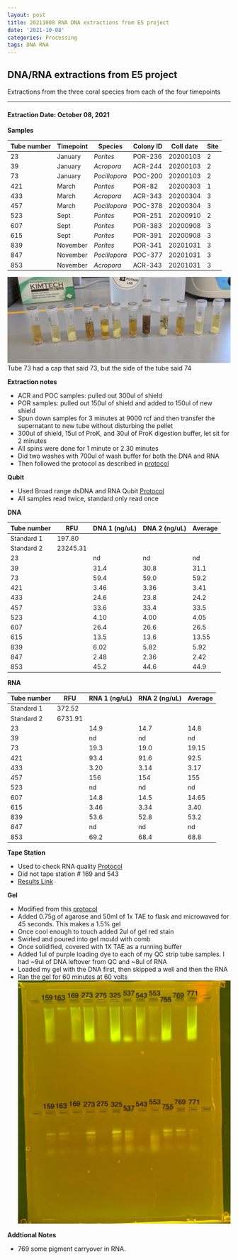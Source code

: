 ```yaml
---
layout: post
title: 20211008 RNA DNA extractions from E5 project
date: '2021-10-08'
categories: Processing
tags: DNA RNA
---
```


## DNA/RNA extractions from E5 project

Extractions from the three coral species from each of the four timepoints

---

#### Extraction Date: October 08, 2021 
**Samples**

| Tube number 	| Timepoint	   	| Species	    | Colony ID 	| Coll date		| Site       	|
|-------------	|------------	|-------------	|-------------	|-------------	|-------------	|
| 23		 	| January	 	| *Porites*		| POR-236      	| 20200103   	| 2				|
| 39			| January	 	| *Acropora*	| ACR-244	    | 20200103		| 2				|
| 73		 	| January	  	| *Pocillopora*	| POC-200    	| 20200103  	| 2				|
| 421		 	| March		 	| *Porites*		| POR-82     	| 20200303   	| 1				|
| 433			| March 		| *Acropora*	| ACR-343	    | 20200304		| 3				|
| 457		 	| March	  		| *Pocillopora*	| POC-378    	| 20200304  	| 3				|
| 523		 	| Sept		 	| *Porites*		| POR-251     	| 20200910   	| 2				|
| 607			| Sept	 		| *Porites*		| POR-383	    | 20200908		| 3				|
| 615		 	| Sept		  	| *Porites*		| POR-391     	| 20200908  	| 3				|
| 839		 	| November	 	| *Porites*		| POR-341	   	| 20201031   	| 3				|
| 847			| November	 	| *Pocillopora*	| POC-377	    | 20201031		| 3				|
| 853		 	| November	  	| *Acropora*	| ACR-343    	| 20201031  	| 3				|


![20211008_samples.jpg](https://github.com/Kterpis/Putnam_Lab_Notebook/blob/master/images/samples/20211008_samples.jpg?raw=true)
Tube 73 had a cap that said 73, but the side of the tube said 74

**Extraction notes**
 - ACR and POC samples: pulled out 300ul of shield
 - POR samples: pulled out 150ul of shield and added to 150ul of new shield 
 - Spun down samples for 3 minutes at 9000 rcf and then transfer the supernatant to new tube without disturbing the pellet
 - 300ul of shield, 15ul of ProK, and 30ul of ProK digestion buffer, let sit for 2 minutes
 - All spins were done for 1 minute or 2.30 minutes
 - Did two washes with 700ul of wash buffer for both the DNA and RNA
 - Then followed the protocol as described in [protocol](https://github.com/emmastrand/EmmaStrand_Notebook/blob/master/_posts/2019-05-31-Zymo-Duet-RNA-DNA-Extraction-Protocol.md)


**Qubit**
 - Used Broad range dsDNA and RNA Qubit [Protocol](https://meschedl.github.io/MESPutnam_Open_Lab_Notebook/Qubit-Protocol/)
 - All samples read twice, standard only read once
 
**DNA**

| Tube number 	| RFU		   	| DNA 1 (ng/uL) | DNA 2 (ng/uL) | Average     	|
|-------------	|------------	|-------------	|-------------	|-------------	|
| Standard 1  	| 197.80	 	| 		      	| 		      	|	         	|
| Standard 2 	| 23245.31	 	| 		    	| 		    	| 	        	|
| 23		 	|		     	| nd	     	| nd	     	| nd        	|
| 39		 	| 			   	| 31.4  	    | 30.8        	| 31.1			|
| 73		  	|		     	| 59.4 	      	| 59.0        	| 59.2        	|
| 421		 	| 			   	| 3.46        	| 3.36        	| 3.41      	|
| 433		  	|		     	| 24.6      	| 23.8         	| 24.2        	|
| 457		 	| 			   	| 33.6      	| 33.4	      	| 33.5       	|
| 523		  	|		     	| 4.10	       	| 4.00        	| 4.05        	|
| 607		 	| 			   	| 26.4       	| 26.6         	| 26.5       	|
| 615		  	|		     	| 13.5  	    | 13.6         	| 13.55        	|
| 839		 	| 			   	| 6.02        	| 5.82         	| 5.92        	|
| 847		  	|		     	| 2.48      	| 2.36      	| 2.42       	|
| 853		 	| 			   	| 45.2        	| 44.6         	| 44.9        	|


**RNA**


| Tube number 	| RFU		   	| RNA 1 (ng/uL) | RNA 2 (ng/uL) | Average     	|
|-------------	|------------	|-------------	|-------------	|-------------	|
| Standard 1  	| 372.52	 	| 		      	| 		      	|	         	|
| Standard 2 	| 6731.91	 	| 		    	| 		    	| 	        	|
| 23		 	|		     	| 14.9	     	| 14.7	     	| 14.8        	|
| 39		 	| 			   	| nd  	    	| nd        	| nd			|
| 73		  	|		     	| 19.3 	      	| 19.0        	| 19.15        	|
| 421		 	| 			   	| 93.4        	| 91.6        	| 92.5      	|
| 433		  	|		     	| 3.20      	| 3.14         	| 3.17        	|
| 457		 	| 			   	| 156       	| 154	      	| 155       	|
| 523		  	|		     	| nd	       	| nd        	| nd        	|
| 607		 	| 			   	| 14.8       	| 14.5         	| 14.65       	|
| 615		  	|		     	| 3.46  	    | 3.34         	| 3.40        	|
| 839		 	| 			   	| 53.6        	| 52.8         	| 53.2        	|
| 847		  	|		     	| nd        	| nd        	| nd        	|
| 853		 	| 			   	| 69.2        	| 68.4         	| 68.8        	|


**Tape Station**
 - Used to check RNA quality [Protocol](https://meschedl.github.io/MESPutnam_Open_Lab_Notebook/RNA-TapeStation-Protocol/) 
 - Did not tape station # 169 and 543
 - [Results Link](https://github.com/Kterpis/Putnam_Lab_Notebook/blob/cf5fb93be084628227a2cdd9793a1080a604f7b8/images/tape_station/2021-10-08%20-%2014.04.47.pdf)

**Gel**
 - Modified from this [protocol](https://meschedl.github.io/MESPutnam_Open_Lab_Notebook/Gel-Protocol/)
 - Added 0.75g of agarose and 50ml of 1x TAE to flask and microwaved for 45 seconds. This makes a 1.5% gel
 - Once cool enough to touch added 2ul of gel red stain
 - Swirled and poured into gel mould with comb
 - Once solidified, covered with 1X TAE as a running buffer
 - Added 1ul of purple loading dye to each of my QC strip tube samples. I had ~9ul of DNA leftover from QC and ~8ul of RNA
 - Loaded my gel with the DNA first, then skipped a well and then the RNA
 - Ran the gel for 60 minutes at 60 volts
 ![2021007_gel.jpg](https://github.com/Kterpis/Putnam_Lab_Notebook/blob/master/images/gels/20211007_gel.jpg?raw=true)
 
 **Addtional Notes**
  - 769 some pigment carryover in RNA.

